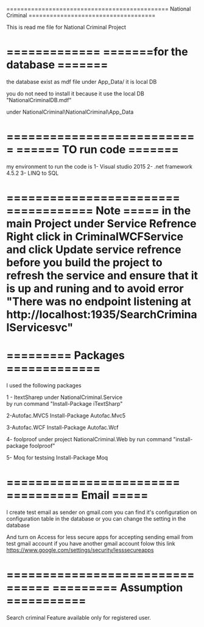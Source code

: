============================================== National Criminal ====================================

This is read me file for National Criminal Project

=============
=======for the database =======
================================
the database exist as mdf file under App_Data/
it is local DB

you do not need to install it because it use the local DB "NationalCriminalDB.mdf"

under NationalCriminal\NationalCriminal\App_Data

===========================
====== TO run code =======
==========================
my environment to run the code is
1- Visual studio 2015
2- .net framework 4.5.2
3- LINQ to SQL


========================
============ Note  =====
in the main Project under Service Refrence 
Right click in CriminalWCFService and click Update service refrence before you build the project
to refresh the service and ensure that it is up and runing
and to avoid error "There was no endpoint listening at http://localhost:1935/SearchCriminalServicesvc"
=================================
========= Packages =============
=================================
I used the following packages

1 - ItextSharep under NationalCriminal.Service  
by run command "Install-Package iTextSharp"

2-Autofac.MVC5
Install-Package Autofac.Mvc5

3-Autofac.WCF
Install-Package Autofac.Wcf

4- foolproof under project NationalCriminal.Web 
by run command "install-package foolproof"

5- Moq for testsing 
Install-Package Moq


========================
========== Email   =====
========================
I create test email as sender on gmail.com you can find it's 
configuration on configuration table in the database 
or you can change the setting in the database

And turn on Access for less secure apps	for accepting sending email 
from test gmail account
if you have another gmail account folow this link
https://www.google.com/settings/security/lesssecureapps

================================
========= Assumption ===========
================================
Search criminal Feature available only for registered user.


